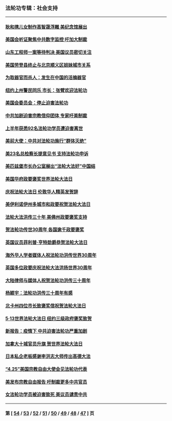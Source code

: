 ### 法轮功专辑：社会支持
---
#### [耿和携儿女制作高智晟浮雕 美纪念馆展出](../../pages/nf4386/n13829624.md?09260430) 
#### [美国会听证聚焦中共数字监控 吁加大制裁](../../pages/nf4386/n13825083.md?09260430) 
#### [山东工程师一案等待判决 美国议员密切关注](../../pages/nf4386/n13815065.md?09260430) 
#### [美国劳登县终止与北京顺义区姐妹城市关系](../../pages/nf4386/n13811030.md?09260430) 
#### [为取器官而杀人：发生在中国的活摘器官](../../pages/nf4386/n13794731.md?09260430) 
#### [纽约上州警民同乐 市长：张臂欢迎法轮功](../../pages/nf4386/n13794375.md?09260430) 
#### [美国会委员会：停止迫害法轮功](../../pages/nf4386/n13788164.md?09260430) 
#### [中共加剧迫害宗教信仰团体 专家吁美制裁](../../pages/nf4386/n13780252.md?09260430) 
#### [上半年获悉92名法轮功学员遭迫害离世](../../pages/nf4386/n13772701.md?09260430) 
#### [美前大使：中共对法轮功施行“群体灭绝”](../../pages/nf4386/n13771705.md?09260430) 
#### [美23名总检察长提意见书 支持法轮功申诉](../../pages/nf4386/n13766596.md?09260430) 
#### [美匹兹堡市长办公室展出“法轮大法好”中国结](../../pages/nf4386/n13749721.md?09260430) 
#### [美国华府政要褒奖世界法轮大法日](../../pages/nf4386/n13743770.md?09260430) 
#### [庆祝法轮大法日 伦敦华人精英发贺辞](../../pages/nf4386/n13741593.md?09260430) 
#### [美伊利诺伊州多城市和政要祝贺法轮大法日](../../pages/nf4386/n13737149.md?09260430) 
#### [法轮大法洪传三十年 美佛州政要褒奖支持](../../pages/nf4386/n13737103.md?09260430) 
#### [贺法轮功传世30周年 各国逾千政要褒奖](../../pages/nf4386/n13735828.md?09260430) 
#### [英国议员菲利普‧亨特勋爵恭贺法轮大法日](../../pages/nf4386/n13736187.md?09260430) 
#### [海外华人学者媒体人祝法轮功洪传世界30周年](../../pages/nf4386/n13735835.md?09260430) 
#### [英国多位政要庆祝法轮大法洪扬世界30周年](../../pages/nf4386/n13734739.md?09260430) 
#### [大陆律师与媒体人祝贺法轮功洪传三十周年](../../pages/nf4386/n13735062.md?09260430) 
#### [杨颖宇：法轮功洪传三十周年有感](../../pages/nf4386/n13734884.md?09260430) 
#### [北卡州四位市长致褒奖信祝贺法轮大法日](../../pages/nf4386/n13733292.md?09260430) 
#### [5·13世界法轮大法日 纽约三级政府褒奖致贺](../../pages/nf4386/n13732651.md?09260430) 
#### [新报告：疫情下 中共迫害法轮功严重加剧](../../pages/nf4386/n13732612.md?09260430) 
#### [加拿大十城官员升旗 贺世界法轮大法日](../../pages/nf4386/n13729166.md?09260430) 
#### [日本私企老板感谢李洪志大师传出高德大法](../../pages/nf4386/n13726335.md?09260430) 
#### [“4.25”美国宗教自由大使会见法轮功代表](../../pages/nf4386/n13724124.md?09260430) 
#### [美发布宗教自由报告 吁制裁更多中共官员](../../pages/nf4386/n13720670.md?09260430) 
#### [女法轮功学员被迫害致死 美议员谴责中共](../../pages/nf4386/n13682069.md?09260430) 

---
#### 第 [ [54](./54.md?09260430) / [53](./53.md?09260430) / [52](./52.md?09260430) / [51](./51.md?09260430) / [50](./50.md?09260430) / [49](./49.md?09260430) / [48](./48.md?09260430) / [47](./47.md?09260430) ] 页
